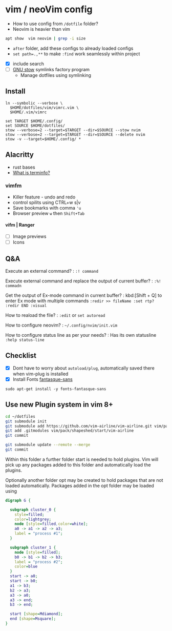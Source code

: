 # vim / neoVim config

- How to use config from `/dotfile` folder?
- Neovim is heavier than vim

```bash
apt show  vim neovim | grep -i size
```

- `after` folder, add these configs to already loaded configs
- `set path=.,**` to make `:find` work seamlessly within project
- [x] include search
- [ ] [GNU stow](https://www.gnu.org/software/stow/) symlinks factory program
  - Manage dotfiles using symlinking

## Install

```
ln --symbolic --verbose \
  $HOME/dotfiles/vim/vimrc.vim \
  $HOME/.vim/vimrc

set TARGET $HOME/.config/
set SOURCE $HOME/dotfiles/
stow --verbose=2 --target=$TARGET --dir=$SOURCE --stow nvim
stow --verbose=2 --target=$TARGET --dir=$SOURCE --delete nvim
stow -v --target=$HOME/.config/ *
```

## Alacritty

- rust bases
- [What is terminfo?](https://man7.org/linux/man-pages/man5/terminfo.5.html)

### vimfm

- Killer feature - undo and redo
- control spilits using CTRL+w s|v
- Save bookmarks with comma `'u`
- Browser preview `w` then `Shift+Tab`

#### vifm | Ranger

- [ ] Image previews
- [ ] Icons

## Q&A

Execute an external command?
: `:! command`

Execute external command and replace the output of current buffer?
: `:%! commadn`

Get the output of Ex-mode command in current buffer?
: kbd:[Shift + Q] to enter Ex mode with multiple commands
`:redir >> fileName :set rtp? :redir END :visual`

How to reaload the file?
: `:edit` or `set autoread`

How to configure neovim?
: `~/.config/nvim/init.vim`

How to configure status line as per your needs?
: Has its own statusline `:help status-line`

## Checklist

- [x] Dont have to worry about `autoload/plug`, automatically saved there when vim-plug is installed
- [x] Install Fonts [fantasque-sans](https://github.com/belluzj/fantasque-sans)

```
sudo apt-get install -y fonts-fantasque-sans
```

## Use new Plugin system in vim 8+

```bash
cd ~/dotfiles
git submodule init
git submodule add https://github.com/vim-airline/vim-airline.git vim/pack/shapeshed/start/vim-airline
git add .gitmodules vim/pack/shapeshed/start/vim-airline
git commit

git submodule update --remote --merge
git commit
```

Within this folder a further folder start is needed to hold plugins. Vim will pick up any packages added to this folder and automatically load the plugins.

Optionally another folder opt may be created to hold packages that are not loaded automatically. Packages added in the opt folder may be loaded using

```dot
digraph G {

  subgraph cluster_0 {
    style=filled;
    color=lightgrey;
    node [style=filled,color=white];
    a0 -> a1 -> a2 -> a3;
    label = "process #1";
  }

  subgraph cluster_1 {
    node [style=filled];
    b0 -> b1 -> b2 -> b3;
    label = "process #2";
    color=blue
  }
  start -> a0;
  start -> b0;
  a1 -> b3;
  b2 -> a3;
  a3 -> a0;
  a3 -> end;
  b3 -> end;

  start [shape=Mdiamond];
  end [shape=Msquare];
}
```
